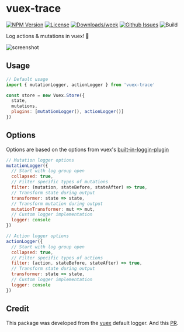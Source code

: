 # vuex-trace

<!-- [START badges] -->

[![NPM Version](https://img.shields.io/npm/v/vuex-trace.svg)](https://www.npmjs.com/package/vuex-trace)
[![License](https://img.shields.io/npm/l/vuex-trace.svg)](https://github.com/benwinding/vuex-trace/blob/master/LICENSE)
[![Downloads/week](https://img.shields.io/npm/dm/vuex-trace.svg)](https://www.npmjs.com/package/vuex-trace)
[![Github Issues](https://img.shields.io/github/issues/benwinding/vuex-trace.svg)](https://github.com/benwinding/vuex-trace)
![Build](https://github.com/benwinding/vuex-trace/workflows/Build%20and%20Publish/badge.svg)

<!-- [END badges] -->

Log actions & mutations in vuex! 🚀

![screenshot](https://i.imgur.com/OwHzlgT.gif)

## Usage

``` js
// Default usage
import { mutationLogger, actionLogger } from 'vuex-trace'

const store = new Vuex.Store({
  state,
  mutations,
  plugins: [mutationLogger(), actionLogger()]
})

```

## Options

Options are based on the options from vuex's [built-in-loggin-plugin](https://vuex.vuejs.org/guide/plugins.html#built-in-logger-plugin)

``` js
// Mutation logger options
mutationLogger({
  // Start with log group open
  collapsed: true,
  // Filter specific types of mutations
  filter: (mutation, stateBefore, stateAfter) => true,
  // Transform state during output
  transformer: state => state,
  // Transform mutation during output
  mutationTransformer: mut => mut,
  // Custom logger implementation
  logger: console
})

// Action logger options
actionLogger({
  // Start with log group open
  collapsed: true,
  // Filter specific types of actions
  filter: (action, stateBefore, stateAfter) => true,
  // Transform state during output
  transformer: state => state,
  // Custom logger implementation
  logger: console
})
```

## Credit

This package was developed from the [vuex](https://github.com/vuejs/vuex) default logger. And this [PR](https://github.com/vuejs/vuex/pull/960).
